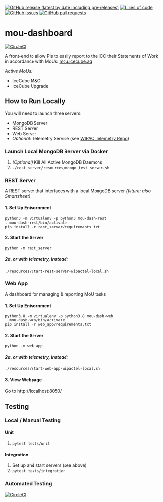 <!--- Top of README Badges (automated) --->
[![GitHub release (latest by date including pre-releases)](https://img.shields.io/github/v/release/WIPACrepo/mou-dashboard?include_prereleases)](https://github.com/WIPACrepo/mou-dashboard/) [![Lines of code](https://img.shields.io/tokei/lines/github/WIPACrepo/mou-dashboard)](https://github.com/WIPACrepo/mou-dashboard/) [![GitHub issues](https://img.shields.io/github/issues/WIPACrepo/mou-dashboard)](https://github.com/WIPACrepo/mou-dashboard/issues?q=is%3Aissue+sort%3Aupdated-desc+is%3Aopen) [![GitHub pull requests](https://img.shields.io/github/issues-pr/WIPACrepo/mou-dashboard)](https://github.com/WIPACrepo/mou-dashboard/pulls?q=is%3Apr+sort%3Aupdated-desc+is%3Aopen) 
<!--- End of README Badges (automated) --->
# mou-dashboard

[![CircleCI](https://circleci.com/gh/WIPACrepo/mou-dashboard/tree/master.svg?style=shield)](https://circleci.com/gh/WIPACrepo/mou-dashboard/tree/master)

A front-end to allow PIs to easily report to the ICC their
Statements of Work in accordance with MoUs:
[mou.icecube.aq](https://mou.icecube.aq/)

*Active MoUs:*
- IceCube M&O
- IceCube Upgrade


## How to Run Locally
You will need to launch three servers:
- MongoDB Server
- REST Server
- Web Server
- *Optional:* Telemetry Service (see [WIPAC Telemetry Repo](https://github.com/WIPACrepo/wipac-telemetry-prototype#wipac-telemetry-prototype))

### Launch Local MongoDB Server via Docker
1. *(Optional)* Kill All Active MongoDB Daemons
1. `./rest_server/resources/mongo_test_server.sh`

### REST Server
A REST server that interfaces with a local MongoDB server *(future: also Smartsheet)*

#### 1. Set Up Enivornment
    python3 -m virtualenv -p python3 mou-dash-rest
    . mou-dash-rest/bin/activate
    pip install -r rest_server/requirements.txt

#### 2. Start the Server
    python -m rest_server

##### 2a. or with telemetry, instead:
    ./resources/start-rest-server-wipactel-local.sh

### Web App
A dashboard for managing & reporting MoU tasks

#### 1. Set Up Enivornment
    python3.8 -m virtualenv -p python3.8 mou-dash-web
    . mou-dash-web/bin/activate
    pip install -r web_app/requirements.txt

#### 2. Start the Server
    python -m web_app

##### 2a. or with telemetry, instead:
    ./resources/start-web-app-wipactel-local.sh

#### 3. View Webpage
Go to http://localhost:8050/


## Testing

### Local / Manual Testing
#### Unit
1. `pytest tests/unit`
#### Integration
1. Set up and start servers (see above)
1. `pytest tests/integration`

### Automated Testing
[![CircleCI](https://circleci.com/gh/WIPACrepo/mou-dashboard/tree/master.svg?style=shield)](https://circleci.com/gh/WIPACrepo/mou-dashboard/tree/master)



